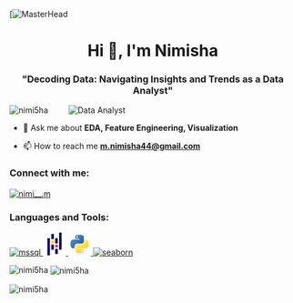 [![MasterHead](https://assets-global.website-files.com/63498f3b23c754f0ded5ac2b/6439b36b08c4823d51bf107b_What%20is%20Data%20Analytics.jpg)
<h1 align="center">Hi 👋, I'm Nimisha</h1>
<h3 align="center">"Decoding Data: Navigating Insights and Trends as a Data Analyst"</h3>
<img align="right" alt="Data Analyst" width="400" src="https://media.istockphoto.com/id/1325034866/vector/data-analysis-vector-illustration-with-young-woman-sitting-in-front-of-big-computer-monitor.jpg?s=612x612&w=0&k=20&c=n5-pe8pgPfPMcRpOL8bpy6mcx-LHrxLs2sYX1vJ9smM="

<p align="left"> <img src="https://komarev.com/ghpvc/?username=nimi5ha&label=Profile%20views&color=0e75b6&style=flat" alt="nimi5ha" /> </p>

- 💬 Ask me about **EDA, Feature Engineering, Visualization**

- 📫 How to reach me **m.nimisha44@gmail.com**

<h3 align="left">Connect with me:</h3>
<p align="left">
<a href="https://instagram.com/nimi__.m" target="blank"><img align="center" src="https://raw.githubusercontent.com/rahuldkjain/github-profile-readme-generator/master/src/images/icons/Social/instagram.svg" alt="nimi__.m" height="30" width="40" /></a>
</p>

<h3 align="left">Languages and Tools:</h3>
<p align="left"> <a href="https://www.microsoft.com/en-us/sql-server" target="_blank" rel="noreferrer"> <img src="https://www.svgrepo.com/show/303229/microsoft-sql-server-logo.svg" alt="mssql" width="40" height="40"/> </a> <a href="https://pandas.pydata.org/" target="_blank" rel="noreferrer"> <img src="https://raw.githubusercontent.com/devicons/devicon/2ae2a900d2f041da66e950e4d48052658d850630/icons/pandas/pandas-original.svg" alt="pandas" width="40" height="40"/> </a> <a href="https://www.python.org" target="_blank" rel="noreferrer"> <img src="https://raw.githubusercontent.com/devicons/devicon/master/icons/python/python-original.svg" alt="python" width="40" height="40"/> </a> <a href="https://seaborn.pydata.org/" target="_blank" rel="noreferrer"> <img src="https://seaborn.pydata.org/_images/logo-mark-lightbg.svg" alt="seaborn" width="40" height="40"/> </a> </p>

<p><img align="left" src="https://github-readme-stats.vercel.app/api/top-langs?username=nimi5ha&show_icons=true&locale=en&layout=compact" alt="nimi5ha" /></p>

<p>&nbsp;<img align="center" src="https://github-readme-stats.vercel.app/api?username=nimi5ha&show_icons=true&locale=en" alt="nimi5ha" /></p>

<p><img align="center" src="https://github-readme-streak-stats.herokuapp.com/?user=nimi5ha&" alt="nimi5ha" /></p>
